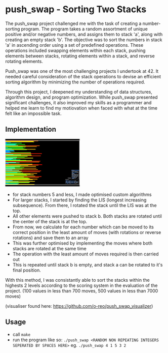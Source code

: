 # push_swap - Sorting Two Stacks
The push_swap project challenged me with the task of creating a number-sorting program. The program takes a random assortment of unique positive and/or negative numbers, and assigns them to stack 'a', along with creating an empty stack 'b'. The objective was to sort the numbers in stack 'a' in ascending order using a set of predefined operations. These operations included swapping elements within each stack, pushing elements between stacks, rotating elements within a stack, and reverse rotating elements.

Push_swap was one of the most challenging projects I undertook at 42. It needed careful consideration of the stack operations to devise an efficient sorting algorithm by minimizing the number of operations required. 

Through this project, I deepened my understanding of data structures, algorithm design, and program optimization. While push_swap presented significant challenges, it also improved my skills as a programmer and helped me learn to find my motiovation when faced with what at the time felt like an impossible task. 

## Implementation
<img src="https://github.com/jasperbobasper/push_swap/blob/main/img/2023-06-11_14-59-42_AdobeExpress.gif?raw=true" />

  - for stack numbers 5 and less, I made optimised custom algorithms
  - For larger stacks, I started by finding the LIS (longest increasing subsequence). From there, I rotated the stack until the LIS was at the top. 
  - All other elements were pushed to stack b. Both stacks are rotated until the center of the stack is at the top. 
  - From now, we calculate for each number which can be moved to its correct position in the least amount of moves (with rotations or reverse rotations) and save them to an array
  - This was further optimised by implementing the moves where both stacks are rotated at the same time
  - The operation with the least amount of moves required is then carried out
  - This is repeated until stack b is empty, and stack a can be rotated to it's final position.

With this method, I was consistantly able to sort the stacks within the highests 2 levels according to the scoring system in the evaluation of the project. 
(100 values in less than 700 moves, 500 values in less than 7000 moves)

(visualiser found here: https://github.com/o-reo/push_swap_visualizer)

## Usage
  - call `make`
  - run the program like so: `./push_swap <RANDOM NON REPEATING INTEGERS SEPERATED BY SPACES HERE>` eg. `./push_swap 4 1 5 3 2`
